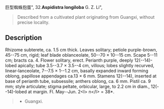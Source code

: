 巨型蜘蛛抱蛋",
32.**Aspidistra longiloba** G. Z. Li",

> Described from a cultivated plant originating from Guangxi, without precise locality.

## Description
Rhizome subterete, ca. 1.5 cm thick. Leaves solitary; petiole purple-brown, 45--75 cm, rigid; leaf blade oblanceolate, 50--70 × 10--15 cm. Scape 5--11 cm; bracts ca. 4. Flower solitary, erect. Perianth purple, deeply 12(--14)-lobed apically; tube 3.5--3.7 × 3.5--4 cm, villous; lobes slightly recurved, linear-lanceolate, 7--7.5 × 1--1.2 cm, basally expanded inward forming oblong, papillose appendages ca.13 × 6 mm. Stamens 12(--14), inserted at base of perianth tube, subsessile; anthers oblong, ca. 6 mm. Pistil ca. 9 mm; style articulate; stigma peltate, orbicular, large, to 2.2 cm in diam., 12(--14)-lobed at margin. Fl. May--Jun. 2&lt;I&gt; n&lt;/I&gt; = 38*.

> * Guangxi.
